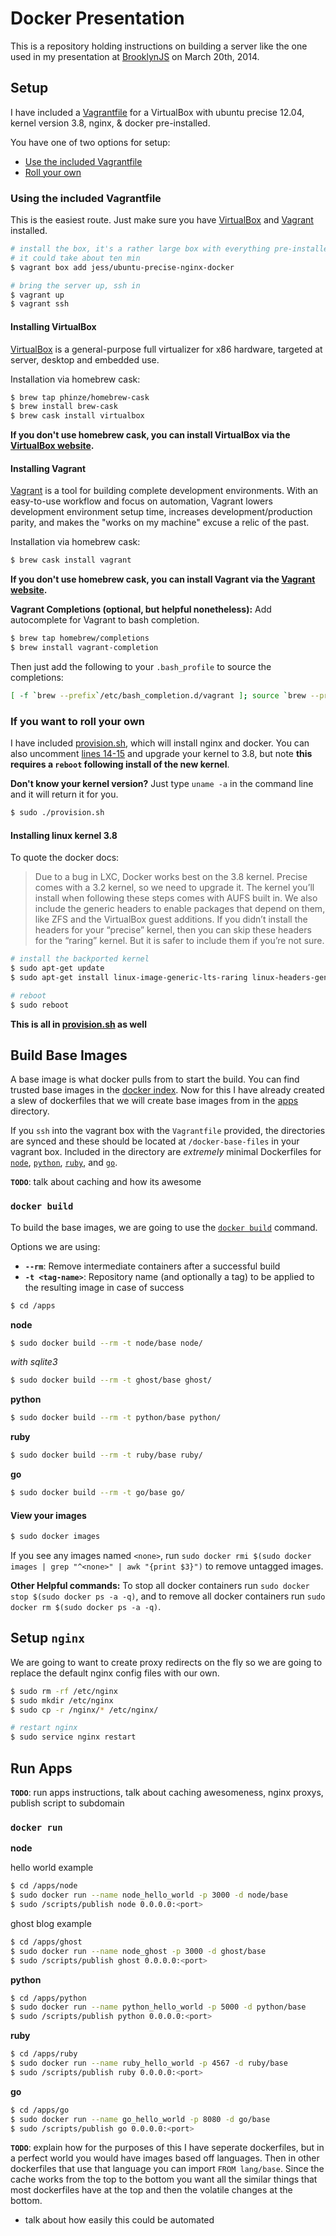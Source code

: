 # Docker Presentation

This is a repository holding instructions on building a server like the one used in my presentation at [BrooklynJS](http://brooklynjs.com) on March 20th, 2014.

## Setup
I have included a [Vagrantfile](https://github.com/jfrazelle/docker-presentation/blob/master/Vagrantfile) for a VirtualBox with ubuntu precise 12.04, kernel version 3.8, nginx, & docker pre-installed.

You have one of two options for setup:

- [Use the included Vagrantfile](#using-the-included-vagrantfile)
- [Roll your own](#if-you-want-to-roll-your-own)

### Using the included Vagrantfile

This is the easiest route. Just make sure you have [VirtualBox](#installing-virtualbox) and [Vagrant](#installing-vagrant) installed.

```bash
# install the box, it's a rather large box with everything pre-installed
# it could take about ten min
$ vagrant box add jess/ubuntu-precise-nginx-docker

# bring the server up, ssh in
$ vagrant up
$ vagrant ssh
```

#### Installing VirtualBox

[VirtualBox](https://www.virtualbox.org/) is a general-purpose full virtualizer for x86 hardware, targeted at server, desktop and embedded use.

Installation via homebrew cask:

```bash
$ brew tap phinze/homebrew-cask
$ brew install brew-cask
$ brew cask install virtualbox
```

**If you don't use homebrew cask, you can install VirtualBox via the [VirtualBox website](https://www.virtualbox.org/wiki/Downloads).**

#### Installing Vagrant

[Vagrant](http://www.vagrantup.com/) is a tool for building complete development environments. With an easy-to-use workflow and focus on automation, Vagrant lowers development environment setup time, increases development/production parity, and makes the "works on my machine" excuse a relic of the past.

Installation via homebrew cask:

```bash
$ brew cask install vagrant
```

**If you don't use homebrew cask, you can install Vagrant via the [Vagrant website](http://www.vagrantup.com/downloads.html).**

**Vagrant Completions (optional, but helpful nonetheless):** Add autocomplete for Vagrant to bash completion.

```bash
$ brew tap homebrew/completions
$ brew install vagrant-completion
```

Then just add the following to your `.bash_profile` to source the completions:

```bash
[ -f `brew --prefix`/etc/bash_completion.d/vagrant ]; source `brew --prefix`/etc/bash_completion.d/vagrant
```

### If you want to roll your own

I have included [provision.sh](https://github.com/jfrazelle/docker-presentation/blob/master/provision.sh), which will install nginx and docker. You can also uncomment [lines 14-15](https://github.com/jfrazelle/docker-presentation/blob/master/provision.sh#L14-15) and upgrade your kernel to 3.8, but note **this requires a `reboot` following install of the new kernel**.

**Don't know your kernel version?** Just type `uname -a` in the command line and it will return it for you.

```bash
$ sudo ./provision.sh
```

#### Installing linux kernel 3.8
To quote the docker docs:

> Due to a bug in LXC, Docker works best on the 3.8 kernel. Precise comes with a 3.2 kernel, so we need to upgrade it. The kernel you’ll install when following these steps comes with AUFS built in. We also include the generic headers to enable packages that depend on them, like ZFS and the VirtualBox guest additions. If you didn’t install the headers for your “precise” kernel, then you can skip these headers for the “raring” kernel. But it is safer to include them if you’re not sure.

```bash
# install the backported kernel
$ sudo apt-get update
$ sudo apt-get install linux-image-generic-lts-raring linux-headers-generic-lts-raring

# reboot
$ sudo reboot
```

**This is all in [provision.sh](https://github.com/jfrazelle/docker-presentation/blob/master/provision.sh) as well**

## Build Base Images

A base image is what docker pulls from to start the build. You can find trusted base images in the [docker index](https://index.docker.io/). Now for this I have already created a slew of dockerfiles that we will create base images from in the [apps](https://github.com/jfrazelle/docker-presentation/blob/master/apps/) directory.

If you `ssh` into the vagrant box with the `Vagrantfile` provided, the directories are synced and these should be located at `/docker-base-files` in your vagrant box. Included in the directory are *extremely* minimal Dockerfiles for [`node`](https://github.com/jfrazelle/docker-presentation/blob/master/apps/node/Dockerfile), [`python`](https://github.com/jfrazelle/docker-presentation/blob/master/apps/python/Dockerfile), [`ruby`](https://github.com/jfrazelle/docker-presentation/blob/master/apps/ruby/Dockerfile), and [`go`](https://github.com/jfrazelle/docker-presentation/blob/master/apps/go/Dockerfile).

**`TODO`**: talk about caching and how its awesome

### `docker build`
To build the base images, we are going to use the [`docker build`](http://docs.docker.io/en/latest/reference/commandline/cli/#build) command.

Options we are using:
- **`--rm`**: Remove intermediate containers after a successful build
- **`-t <tag-name>`**: Repository name (and optionally a tag) to be applied
         to the resulting image in case of success


```bash
$ cd /apps
```

**node**

```bash
$ sudo docker build --rm -t node/base node/
```

*with sqlite3*

```bash
$ sudo docker build --rm -t ghost/base ghost/
```

**python**

```bash
$ sudo docker build --rm -t python/base python/
```

**ruby**

```bash
$ sudo docker build --rm -t ruby/base ruby/
```

**go**

```bash
$ sudo docker build --rm -t go/base go/
```

#### View your images

```bash
$ sudo docker images
```

If you see any images named `<none>`, run `sudo docker rmi $(sudo docker images | grep "^<none>" | awk "{print $3}")` to remove untagged images.

**Other Helpful commands:** To stop all docker containers run `sudo docker stop $(sudo docker ps -a -q)`, and to remove all docker containers run `sudo docker rm $(sudo docker ps -a -q)`.

## Setup `nginx`

We are going to want to create proxy redirects on the fly so we are going to replace the default nginx config files with our own.

```bash
$ sudo rm -rf /etc/nginx
$ sudo mkdir /etc/nginx
$ sudo cp -r /nginx/* /etc/nginx/

# restart nginx
$ sudo service nginx restart
```

## Run Apps

**`TODO`**: run apps instructions, talk about caching awesomeness, nginx proxys, publish script to subdomain

### `docker run`

**node**

hello world example

```bash
$ cd /apps/node
$ sudo docker run --name node_hello_world -p 3000 -d node/base
$ sudo /scripts/publish node 0.0.0.0:<port>
```

ghost blog example

```bash
$ cd /apps/ghost
$ sudo docker run --name node_ghost -p 3000 -d ghost/base
$ sudo /scripts/publish ghost 0.0.0.0:<port>
```

**python**

```bash
$ cd /apps/python
$ sudo docker run --name python_hello_world -p 5000 -d python/base
$ sudo /scripts/publish python 0.0.0.0:<port>
```

**ruby**

```bash
$ cd /apps/ruby
$ sudo docker run --name ruby_hello_world -p 4567 -d ruby/base
$ sudo /scripts/publish ruby 0.0.0.0:<port>
```

**go**

```bash
$ cd /apps/go
$ sudo docker run --name go_hello_world -p 8080 -d go/base
$ sudo /scripts/publish go 0.0.0.0:<port>
```

**`TODO`**: explain how for the purposes of this I have seperate dockerfiles, but in a perfect world you would have images based off languages. Then in other dockerfiles that use that language you can import `FROM lang/base`. Since the cache works from the top to the bottom you want all the similar things that most dockerfiles have at the top and then the volatile changes at the bottom.
- talk about how easily this could be automated
